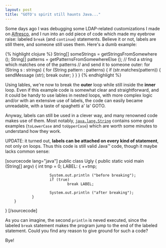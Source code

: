 ```yaml
---
layout: post
title: "GOTO's spirit still haunts Java..."
---
```

Some days ago I was debugging some LDAP-related customizations I made on <a title="Alfresco ECM" href="http://www.alfresco.com" target="_blank">Alfresco</a>, and I run into an odd piece of code which made my eyebrow raise: labeled <code>break</code> (and <code>continue</code>) statements. Believe it or not, labels are still there, and someone still uses them. Here's a dumb example:

{% highlight clojure  %}
String[] someStrings = getStringsFromSomewhere ();
String[] patterns = getPatternsFromSomewhereElse ();
// find a string which matches one of the patterns
// and send it to someone
outer:
for (String s : strings)
{
        for (String pattern : patterns)
        {
                if (str.matches(pattern))
                {
                        sendMessage (str);
                        break outer;
                }
        }
}
{% endhighlight %}

Using lables, we're now to break the <strong>outer</strong> loop while still inside the <strong>inner</strong> loop. Even if this example code is somewhat clear and straightforward, and it could be handy to use lables in nested loops, with more complex logic and/or with an extensive use of labels, the code can easily became unreadable, with a taste of spaghetti a' la' GOTO.

Anyway, labels can still be used in a clever way, and many renowned code makes use of them. Most notably, <a title="String class sources" href="http://docjar.org/html/api/java/lang/String.java.html" target="_blank"><code>java.lang.String</code></a> contains some good examples (<code>toLowerCase</code> and <code>toUpperCase</code>) which are worth some minutes to understand how they work.

UPDATE:
it turned out, <b>labels can be attached on every kind of statement</b>, not only on loops. Thus this code is still valid Java&trade; code, though it maybe lacks common sense:

[sourcecode lang="java"]
public class Ugly
{
        public static void main (String[] argv)
        {
                int tmp = 0;
                LABEL:
                {
                        ++tmp;

                        System.out.println ("before breaking");
                        if (true)
                                break LABEL;

                        System.out.println ("after breaking");
                }
        }
}
[/sourcecode]

As you can imagine, the second <code>println</code> is neved executed, since the labeled <code>break</code> statement makes the program jump to the end of the labeled statement.
Could you find any reason to give ground for such a code?

Bye!
